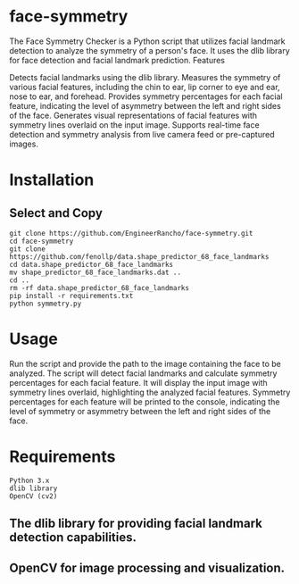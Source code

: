 # face-symmetry
The Face Symmetry Checker is a Python script that utilizes facial landmark detection to analyze the symmetry of a person's face. It uses the dlib library for face detection and facial landmark prediction.
Features

Detects facial landmarks using the dlib library.
Measures the symmetry of various facial features, including the chin to ear, lip corner to eye and ear, nose to ear, and forehead.
Provides symmetry percentages for each facial feature, indicating the level of asymmetry between the left and right sides of the face.
Generates visual representations of facial features with symmetry lines overlaid on the input image.
Supports real-time face detection and symmetry analysis from live camera feed or pre-captured images.


# Installation
## Select and Copy
    git clone https://github.com/EngineerRancho/face-symmetry.git
    cd face-symmetry
    git clone https://github.com/fenollp/data.shape_predictor_68_face_landmarks
    cd data.shape_predictor_68_face_landmarks
    mv shape_predictor_68_face_landmarks.dat ..
    cd ..
    rm -rf data.shape_predictor_68_face_landmarks
    pip install -r requirements.txt
    python symmetry.py

# Usage

Run the script and provide the path to the image containing the face to be analyzed.
The script will detect facial landmarks and calculate symmetry percentages for each facial feature.
It will display the input image with symmetry lines overlaid, highlighting the analyzed facial features.
Symmetry percentages for each feature will be printed to the console, indicating the level of symmetry or asymmetry between the left and right sides of the face.

# Requirements

    Python 3.x
    dlib library
    OpenCV (cv2)



   ## The dlib library for providing facial landmark detection capabilities.
   ## OpenCV for image processing and visualization.
